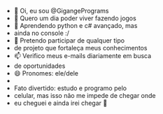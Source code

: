- 👋 Oi, eu sou @GigangePrograms
- 👀 Quero um dia poder viver fazendo jogos
- 🌱 Aprendendo python e c# avançado, mas
- ainda no console :/
- 💞️ Pretendo participar de qualquer tipo
- de projeto que fortaleça meus conhecimentos
- 📫 Verifico meus e-mails diariamente em busca
- de oportunidades
- 😄 Pronomes: ele/dele
- 
- Fato divertido: estudo e programo pelo
- celular, mas isso não me impede de chegar onde
- eu cheguei e ainda irei chegar 💪

<!---
GigangePrograms/GigangePrograms is a ✨ special ✨ repository because its `README.md` (this file) appears on your GitHub profile.
You can click the Preview link to take a look at your changes.
--->
